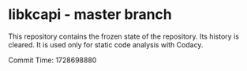 # libkcapi - master branch

This repository contains the frozen state of the repository.
Its history is cleared. It is used only for static code
analysis with Codacy.

Commit Time: 1728698880